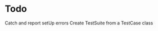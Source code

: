 # Todo
<!-- *Invoke test method* -->
<!-- *Invoke setUp first* -->
<!-- *Invoke tearDown afterward* -->
<!-- *Invoke tearDown even if the test method fails* -->
<!-- *Run multiple tests* -->
<!-- *Report collected results* -->
<!-- *Log string in WasRun* -->
<!-- *Report failed tests* -->
Catch and report setUp errors
Create TestSuite from a TestCase class
